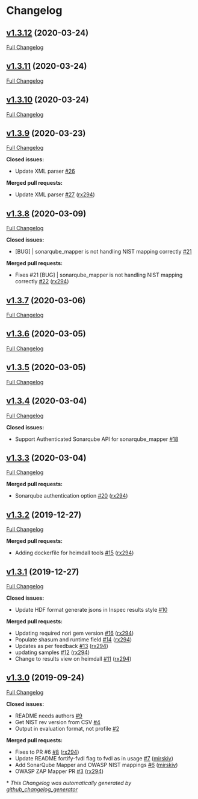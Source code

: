 # Changelog

## [v1.3.12](https://github.com/mitre/heimdall_tools/tree/v1.3.12) (2020-03-24)

[Full Changelog](https://github.com/mitre/heimdall_tools/compare/v1.3.11...v1.3.12)

## [v1.3.11](https://github.com/mitre/heimdall_tools/tree/v1.3.11) (2020-03-24)

[Full Changelog](https://github.com/mitre/heimdall_tools/compare/v1.3.10...v1.3.11)

## [v1.3.10](https://github.com/mitre/heimdall_tools/tree/v1.3.10) (2020-03-24)

[Full Changelog](https://github.com/mitre/heimdall_tools/compare/v1.3.9...v1.3.10)

## [v1.3.9](https://github.com/mitre/heimdall_tools/tree/v1.3.9) (2020-03-23)

[Full Changelog](https://github.com/mitre/heimdall_tools/compare/v1.3.8...v1.3.9)

**Closed issues:**

- Update XML parser [\#26](https://github.com/mitre/heimdall_tools/issues/26)

**Merged pull requests:**

- Update XML parser [\#27](https://github.com/mitre/heimdall_tools/pull/27) ([rx294](https://github.com/rx294))

## [v1.3.8](https://github.com/mitre/heimdall_tools/tree/v1.3.8) (2020-03-09)

[Full Changelog](https://github.com/mitre/heimdall_tools/compare/v1.3.7...v1.3.8)

**Closed issues:**

- \[BUG\] | sonarqube\_mapper is not handling NIST mapping correctly [\#21](https://github.com/mitre/heimdall_tools/issues/21)

**Merged pull requests:**

- Fixes \#21 \[BUG\] | sonarqube\_mapper is not handling NIST mapping correctly [\#22](https://github.com/mitre/heimdall_tools/pull/22) ([rx294](https://github.com/rx294))

## [v1.3.7](https://github.com/mitre/heimdall_tools/tree/v1.3.7) (2020-03-06)

[Full Changelog](https://github.com/mitre/heimdall_tools/compare/v1.3.6...v1.3.7)

## [v1.3.6](https://github.com/mitre/heimdall_tools/tree/v1.3.6) (2020-03-05)

[Full Changelog](https://github.com/mitre/heimdall_tools/compare/v1.3.5...v1.3.6)

## [v1.3.5](https://github.com/mitre/heimdall_tools/tree/v1.3.5) (2020-03-05)

[Full Changelog](https://github.com/mitre/heimdall_tools/compare/v1.3.4...v1.3.5)

## [v1.3.4](https://github.com/mitre/heimdall_tools/tree/v1.3.4) (2020-03-04)

[Full Changelog](https://github.com/mitre/heimdall_tools/compare/v1.3.3...v1.3.4)

**Closed issues:**

- Support Authenticated Sonarqube API  for sonarqube\_mapper [\#18](https://github.com/mitre/heimdall_tools/issues/18)

## [v1.3.3](https://github.com/mitre/heimdall_tools/tree/v1.3.3) (2020-03-04)

[Full Changelog](https://github.com/mitre/heimdall_tools/compare/v1.3.2...v1.3.3)

**Merged pull requests:**

- Sonarqube authentication option [\#20](https://github.com/mitre/heimdall_tools/pull/20) ([rx294](https://github.com/rx294))

## [v1.3.2](https://github.com/mitre/heimdall_tools/tree/v1.3.2) (2019-12-27)

[Full Changelog](https://github.com/mitre/heimdall_tools/compare/v1.3.1...v1.3.2)

**Merged pull requests:**

- Adding dockerfile for heimdall tools [\#15](https://github.com/mitre/heimdall_tools/pull/15) ([rx294](https://github.com/rx294))

## [v1.3.1](https://github.com/mitre/heimdall_tools/tree/v1.3.1) (2019-12-27)

[Full Changelog](https://github.com/mitre/heimdall_tools/compare/v1.3.0...v1.3.1)

**Closed issues:**

- Update HDF format generate jsons in Inspec results style [\#10](https://github.com/mitre/heimdall_tools/issues/10)

**Merged pull requests:**

- Updating required nori gem version [\#16](https://github.com/mitre/heimdall_tools/pull/16) ([rx294](https://github.com/rx294))
- Populate shasum and runtime field  [\#14](https://github.com/mitre/heimdall_tools/pull/14) ([rx294](https://github.com/rx294))
- Updates as per feedback [\#13](https://github.com/mitre/heimdall_tools/pull/13) ([rx294](https://github.com/rx294))
- updating samples  [\#12](https://github.com/mitre/heimdall_tools/pull/12) ([rx294](https://github.com/rx294))
- Change to results view on heimdall [\#11](https://github.com/mitre/heimdall_tools/pull/11) ([rx294](https://github.com/rx294))

## [v1.3.0](https://github.com/mitre/heimdall_tools/tree/v1.3.0) (2019-09-24)

[Full Changelog](https://github.com/mitre/heimdall_tools/compare/c9c08305796eaf12d7abb2535c285a4acd2f5a91...v1.3.0)

**Closed issues:**

- README needs authors [\#9](https://github.com/mitre/heimdall_tools/issues/9)
- Get NIST rev version from CSV [\#4](https://github.com/mitre/heimdall_tools/issues/4)
- Output in evaluation format, not profile  [\#2](https://github.com/mitre/heimdall_tools/issues/2)

**Merged pull requests:**

- Fixes to PR \#6 [\#8](https://github.com/mitre/heimdall_tools/pull/8) ([rx294](https://github.com/rx294))
- Update README fortify-fvdl flag to fvdl as in usage [\#7](https://github.com/mitre/heimdall_tools/pull/7) ([mirskiy](https://github.com/mirskiy))
- Add SonarQube Mapper and OWASP NIST mappings [\#6](https://github.com/mitre/heimdall_tools/pull/6) ([mirskiy](https://github.com/mirskiy))
- OWASP ZAP Mapper PR [\#3](https://github.com/mitre/heimdall_tools/pull/3) ([rx294](https://github.com/rx294))



\* *This Changelog was automatically generated by [github_changelog_generator](https://github.com/github-changelog-generator/github-changelog-generator)*
